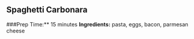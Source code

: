 ## Spaghetti Carbonara
###Prep Time:** 15 minutes
**Ingredients:** pasta, eggs, bacon, parmesan cheese
